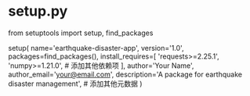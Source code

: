 # setup.py
from setuptools import setup, find_packages

setup(
    name='earthquake-disaster-app',
    version='1.0',
    packages=find_packages(),
    install_requires=[
        'requests>=2.25.1',
        'numpy>=1.21.0',
        # 添加其他依赖项
    ],
    author='Your Name',
    author_email='your@email.com',
    description='A package for earthquake disaster management',
    # 添加其他元数据
)
